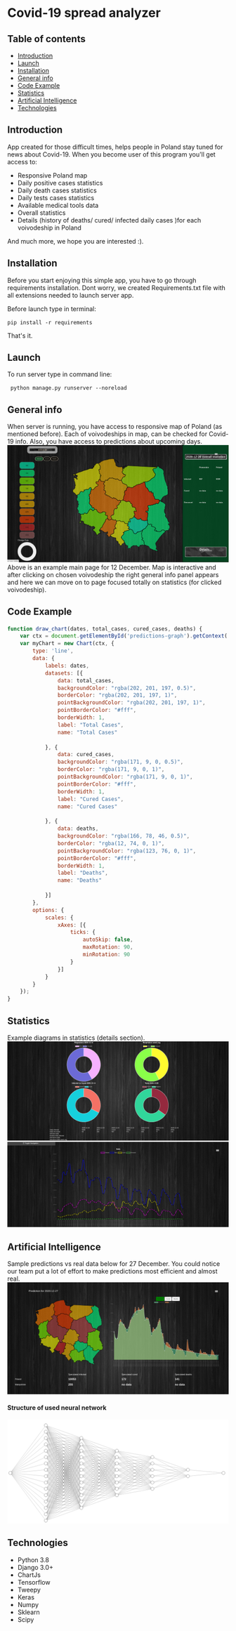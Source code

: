 # Covid-19 spread analyzer

## Table of contents

* [Introduction](#Introduction)
* [Launch](#launch)
* [Installation](#installation)
* [General info](#general-info)
* [Code Example](#code-example)
* [Statistics](#statistics)
* [Artificial Intelligence](#artificial-intelligence)
* [Technologies](#technologies)

## Introduction

App created for those difficult times, 
helps people in Poland stay tuned for news about Covid-19. 
When you become user
of this program you'll get access to:

* Responsive Poland map
* Daily positive cases statistics
* Daily death cases statistics
* Daily tests cases statistics
* Available medical tools data
* Overall statistics
* Details (history of deaths/ cured/ infected daily cases )for each voivodeship in Poland

And much more, we hope you are interested :).

## Installation

Before you start enjoying this simple app, you have to go through requirements installation. Dont worry, we created
Requirements.txt file with all extensions needed to launch server app.

Before launch type in terminal:

```shell
pip install -r requirements
```

That's it.

## Launch

To run server type in command line:

```shell
 python manage.py runserver --noreload
 ```

## General info

When server is running,
you have access to responsive map of Poland (as mentioned before). Each of voivodeships in map,
can be checked for Covid-19 info.
Also, you have access to predictions about upcoming days.
![](static/img/screenshots/main_page.png)
Above is an example main page for 12 December.
Map is interactive and after clicking on chosen 
 voivodeship the right general info panel appears and here
we can move on to page focused totally on statistics (for clicked voivodeship).

## Code Example
```javascript
function draw_chart(dates, total_cases, cured_cases, deaths) {
    var ctx = document.getElementById('predictions-graph').getContext('2d');
    var myChart = new Chart(ctx, {
        type: 'line',
        data: {
            labels: dates,
            datasets: [{
                data: total_cases,
                backgroundColor: "rgba(202, 201, 197, 0.5)",
                borderColor: "rgba(202, 201, 197, 1)",
                pointBackgroundColor: "rgba(202, 201, 197, 1)",
                pointBorderColor: "#fff",
                borderWidth: 1,
                label: "Total Cases",
                name: "Total Cases"

            }, {
                data: cured_cases,
                backgroundColor: "rgba(171, 9, 0, 0.5)",
                borderColor: "rgba(171, 9, 0, 1)",
                pointBackgroundColor: "rgba(171, 9, 0, 1)",
                pointBorderColor: "#fff",
                borderWidth: 1,
                label: "Cured Cases",
                name: "Cured Cases"

            }, {
                data: deaths,
                backgroundColor: "rgba(166, 78, 46, 0.5)",
                borderColor: "rgba(12, 74, 0, 1)",
                pointBackgroundColor: "rgba(123, 76, 0, 1)",
                pointBorderColor: "#fff",
                borderWidth: 1,
                label: "Deaths",
                name: "Deaths"

            }]
        },
        options: {
            scales: {
                xAxes: [{
                    ticks: {
                        autoSkip: false,
                        maxRotation: 90,
                        minRotation: 90
                    }
                }]
            }
        }
    });
}
```

## Statistics
Example diagrams in statistics (details section).
![](static/img/screenshots/stats1.png)
![](static/img/screenshots/stats2.png)

## Artificial Intelligence
Sample predictions vs real data below for 27 December. 
You could notice our team put a lot of 
effort to make predictions most efficient and
almost real.
![](static/img/screenshots/preds_scr.png)

#### Structure of used neural network
![](static/img/screenshots/cnn.png)

## Technologies
- Python 3.8
- Django 3.0+
- ChartJs
- Tensorflow
- Tweepy
- Keras
- Numpy
- Sklearn
- Scipy


